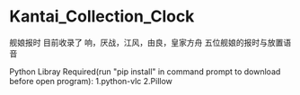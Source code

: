 # Kantai_Collection_Clock
舰娘报时
目前收录了 响，厌战，江风，由良，皇家方舟 五位舰娘的报时与放置语音

Python Libray Required(run "pip install" in command prompt to download before open program):
1.python-vlc
2.Pillow





